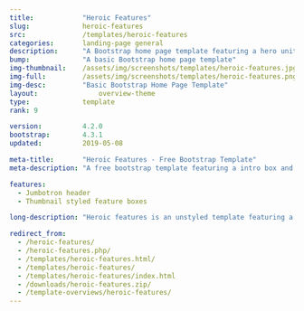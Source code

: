 ```yaml
---
title:            "Heroic Features"
slug:             heroic-features
src:              /templates/heroic-features
categories:       landing-page general
description:      "A Bootstrap home page template featuring a hero unit and a grid of thumbnail features"
bump:             "A basic Bootstrap home page template"
img-thumbnail:    /assets/img/screenshots/templates/heroic-features.jpg
img-full:         /assets/img/screenshots/templates/heroic-features.png
img-desc:         "Basic Bootstrap Home Page Template"
layout:		    	  overview-theme
type:             template
rank: 9

version:          4.2.0
bootstrap:        4.3.1
updated:          2019-05-08

meta-title:       "Heroic Features - Free Bootstrap Template"
meta-description: "A free bootstrap template featuring a intro box and a grid of features. All Start Bootstrap templates are free to download and open source."

features:
  - Jumbotron header
  - Thumbnail styled feature boxes

long-description: "Heroic features is an unstyled template featuring a hero unit as a header and a grid of feature boxes."

redirect_from:
  - /heroic-features/
  - /heroic-features.php/
  - /templates/heroic-features.html/
  - /templates/heroic-features/
  - /templates/heroic-features/index.html
  - /downloads/heroic-features.zip/
  - /template-overviews/heroic-features/
---
```

